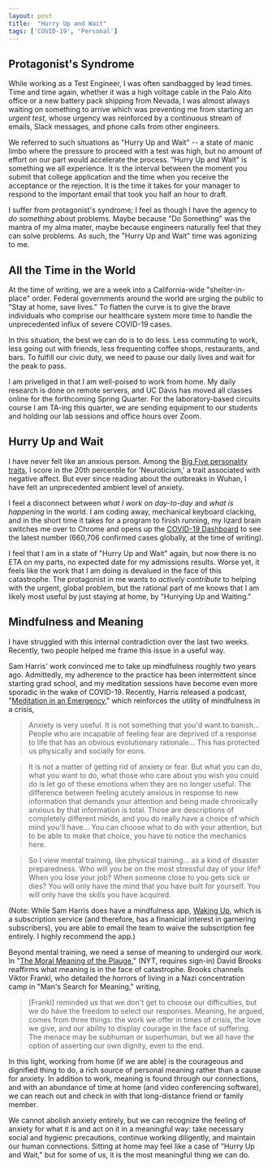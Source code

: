 ```yaml
---
layout: post
title:  "Hurry Up and Wait"
tags: ['COVID-19', 'Personal']
---
```


## Protagonist's Syndrome

While working as a Test Engineer, I was often sandbagged by lead times. Time and time again, whether it was a high voltage cable in the Palo Alto office or a new battery pack shipping from Nevada, I was almost always waiting on something to arrive which was preventing me from starting an *urgent test,* whose urgency was reinforced by a continuous stream of emails, Slack messages, and phone calls from other engineers.

We referred to such situations as "Hurry Up and Wait" -- a state of manic limbo where the pressure to proceed with a test was high, but no amount of effort on our part would accelerate the process. "Hurry Up and Wait" is something we all experience. It is the interval between the moment you submit that college application and the time when you receive the acceptance or the rejection. It is the time it takes for your manager to respond to the important email that took you half an hour to draft.

I suffer from protagonist's syndrome; I feel as though I have the agency to *do something* about problems. Maybe because "Do Something" was the mantra of my alma mater, maybe because engineers naturally feel that they can solve problems. As such, the "Hurry Up and Wait" time was agonizing to me.

## All the Time in the World

At the time of writing, we are a week into a California-wide "shelter-in-place" order. Federal governments around the world are urging the public to "Stay at home, save lives." To flatten the curve is to give the brave individuals who comprise our healthcare system more time to handle the unprecedented influx of severe COVID-19 cases.

In this situation, the best we can do is to do less. Less commuting to work, less going out with friends, less frequenting coffee shops, restaurants, and bars. To fulfill our civic duty, we need to pause our daily lives and wait for the peak to pass.

I am priveliged in that I am well-poised to work from home. My daily research is done on remote servers, and UC Davis has moved all classes  online for the forthcoming Spring Quarter. For the laboratory-based circuits course I am TA-ing this quarter, we are sending equipment to our students and holding our lab sessions and office hours over Zoom.

## Hurry Up and Wait

I have never felt like an anxious person. Among the [Big Five personality traits](https://en.wikipedia.org/wiki/Big_Five_personality_traits), I score in the 20th percentile for 'Neuroticism,' a trait associated with negative affect. But ever since reading about the outbreaks in Wuhan, I have felt an unprecedented ambient level of anxiety.

<!-- Partly, I am anxious because of the uncertainty around the near-term future -- will I be able to start that internship in June? Will I be able to visit my significant other in New York this summer? Moreso than the future, my anxiety is high when I think about the present. -->

I feel a disconnect between *what I work on day-to-day* and *what is happening* in the world. I am coding away, mechanical keyboard clacking, and in the short time it takes for a program to finish running, my lizard brain switches me over to Chrome and opens up the [COVID-19 Dashboard](https://www.arcgis.com/apps/opsdashboard/index.html#/bda7594740fd40299423467b48e9ecf6) to see the latest number (660,706 confirmed cases globally, at the time of writing).

<!-- I do not dwell on such prognostication for too long; after all, the best laid plans of mice and men are never right. -->

I feel that I am in a state of "Hurry Up and Wait" again, but now there is no ETA on my parts, no expected date for my admissions results. Worse yet, it feels like the work that I am doing is devalued in the face of this catastrophe. The protagonist in me wants to *actively contribute* to helping with the urgent, global problem, but the rational part of me knows that I am likely most useful by just staying at home, by "Hurrying Up and Waiting."

## Mindfulness and Meaning

I have struggled with this internal contradiction over the last two weeks. Recently, two people helped me frame this issue in a useful way.

Sam Harris' work convinced me to take up mindfulness roughly two years ago. Admittedly, my adherence to the practice has been intermittent since starting grad school, and my meditation sessions have become even more sporadic in the wake of COVID-19. Recently, Harris released a podcast, "[Meditation in an Emergency](https://samharris.org/podcasts/193-meditation-emergency/)," which reinforces the utility of mindfulness in a crisis, 

<!-- > There have been moments where my wife has said, "You need to take a moment and relax. You're not agitated. You're not good company right now," very appropriately putting the onus on me to get my act together. But without a real insight into the nature of anxiety, through mindfulness, I would simply have no tools with which to follow that advice... I could go watch television, I could go work out, I could go divert myself, but **I couldn't actually respond in the moment by releasing the stress, simply letting go of it, standing free of it, and beginning again**. -->

<!-- > **That takes training. That is a skill.** It is every bit as much a skill as being able to ride a bike or perform a handstand. Either you can do it or you can't, and **practicing mindfulness is the way you learn to do it**.  -->

<!-- > So I view mental training, like physical training... as a kind of disaster preparedness. Who will you be on the most stressful day of your life? When you lose your job? When someone close to you gets sick or dies? You will only have the mind that you have built for yourself. You will only have the skills you have acquired. -->


<!-- While the practical part of me knows that I can continue working on my degree, the "protagonist" in me cannot help but feel that is not good enough. While slaving away at setting up a software environment for a new machine learning test, I find myself thinking about the nurses and doctors in New York City or in Italy, who are risking their own livelihoods to give others life. I do not have the skillset to help the sick directly -->

> Anxiety is very useful. It is not something that you'd want to banish... People who are incapable of feeling fear are deprived of a response to life that has an obvious evolutionary rationale... This has protected us physically and socially for eons.

<!-- > Anxiety is very useful. It is not something that you'd want to banish. It's a signal; it is the emotional valence of certain thoughts, perceptions, social interactions, that gets your attention. People who are incapable of feeling fear are deprived of a response to life that has an obvious evolutionary rationale... This has protected us physically and socially for eons. -->

> It is not a matter of getting rid of anxiety or fear. But what you can do, what you want to do, what those who care about you wish you could do is let go of these emotions when they are no longer useful. The difference between feeling acutely anxious in response to new information that demands your attention and being made chronically anxious by that information is total. Those are descriptions of completely different minds, and you do really have a choice of which mind you'll have... You can choose what to do with your attention, but to be able to make that choice, you have to notice the mechanics here.

> So I view mental training, like physical training... as a kind of disaster preparedness. Who will you be on the most stressful day of your life? When you lose your job? When someone close to you gets sick or dies? You will only have the mind that you have built for yourself. You will only have the skills you have acquired.

(Note: While Sam Harris does have a mindfulness app, [Waking Up](https://wakingup.com/), which is a subscription service (and therefore, has a finanicial interest in garnering subscribers), you are able to email the team to waive the subscription fee entirely. I highly recommend the app.)

Beyond mental training, we need a sense of meaning to undergird our work. In "[The Moral Meaning of the Plauge](https://www.nytimes.com/2020/03/26/opinion/coronavirus-meaning.html)," (NYT, requires sign-in) David Brooks reaffirms what meaning is in the face of catastrophe. Brooks channels Viktor Frankl, who detailed the horrors of living in a Nazi concentration camp in "Man's Search for Meaning," writing,

> [Frankl] reminded us that we don't get to choose our difficulties, but we do have the freedom to select our responses. Meaning, he argued, comes from three things: the work we offer in times of crisis, the love we give, and our ability to display courage in the face of suffering. The menace may be subhuman or superhuman, but we all have the option of asserting our own dignity, even to the end.

In this light, working from home (if we are able) is the courageous and dignified thing to do, a rich source of personal meaning rather than a cause for anxiety. In addition to work, meaning is found through our connections, and with an abundance of time at home (and video conferencing software), we can reach out and check in with that long-distance friend or family member.

We cannot abolish anxiety entirely, but we can recognize the feeling of anxiety for what it is and act on it in a meaningful way: take necessary social and hygienic precautions, continue working diligently, and maintain our human connections. Sitting at home may feel like a case of "Hurry Up and Wait," but for some of us, it is the most meaningful thing we can do.